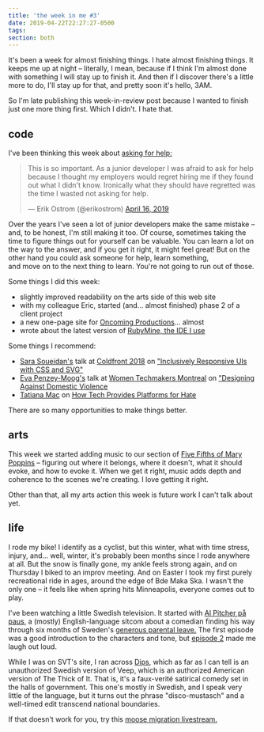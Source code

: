 ```yaml
---
title: 'the week in me #3'
date: 2019-04-22T22:27:27-0500
tags:
section: both
---
```


It's been a week for almost finishing things. I hate almost finishing
things. It keeps me up at night – literally, I mean, because if I think
I'm almost done with something I will stay up to finish it. And then if
I discover there's a little more to do, I'll stay up for that, and
pretty soon it's hello, 3AM.

So I'm late publishing this week-in-review post because I wanted
to finish just one more thing first. Which I didn't. I hate that.

## code

I've been thinking this week about [asking for help:][help]

<blockquote class="twitter-tweet" data-lang="en"><p lang="en" dir="ltr">This is so important. As a junior developer I was afraid to ask for help because I thought my employers would regret hiring me if they found out what I didn&#39;t know. Ironically what they should have regretted was the time I wasted not asking for help.</p>&mdash; Erik Ostrom (@erikostrom) <a href="https://twitter.com/erikostrom/status/1118299780315115520?ref_src=twsrc%5Etfw">April 16, 2019</a></blockquote>

Over the years I've seen a lot of junior developers make the same mistake –
and, to be honest, I'm still making it too. Of course, sometimes taking
the time to figure things out for yourself can be valuable. You can learn
a lot on the way to the answer, and if you get it right, it might feel
great! But on the other hand you could ask someone for help, learn something,  
and move on to the next thing to learn. You're not going to run out of those.

Some things I did this week:

- slightly improved readability on the arts side of this web site
- with my colleague Eric, started (and... almost finished) phase&nbsp;2 of a
  client project
- a new one-page site for [Oncoming Productions][oncoming]... almost
- wrote about the latest version of [RubyMine, the IDE I use][rubymine-post]

Some things I recommend:

- [Sara Soueidan's][soueidan] talk at
  [Coldfront 2018][coldfront-2018] on
  ["Inclusively Responsive UIs with CSS and SVG"][soueidan-talk]
- [Eva Penzey-Moog's][penzey-moog] talk at
  [Women Techmakers Montreal][wtm-montreal] on
  ["Designing Against Domestic Violence][penzey-moog-talk]
- [Tatiana Mac][mac] on
  [How Tech Provides Platforms for Hate][canary]

There are so many opportunities to make things better.

## arts

This week we started adding music to our section of
[Five Fifths of Mary Poppins][poppins] – figuring out where it belongs,
where it doesn't, what it should evoke, and how to evoke it. When we get
it right, music adds depth and coherence to the scenes we're creating.
I love getting it right.

Other than that, all my arts action this week is future work I can't
talk about yet.

## life

I rode my bike! I identify as a cyclist, but this winter, what with
time stress, injury, and... well, winter, it's probably been months
since I rode anywhere at all. But the snow is finally gone, my ankle
feels strong again, and on Thursday I biked to an improv meeting.
And on Easter I took my first purely recreational ride in ages,
around the edge of Bde Maka Ska. I wasn't the only one – it feels
like when spring hits Minneapolis, everyone comes out to play.

I've been watching a little Swedish television. It started with
[Al Pitcher på paus,][pitcher] a (mostly) English-language sitcom
about a comedian finding his way through six months of Sweden's
[generous parental leave.][parental-leave] The first episode was
a good introduction to the characters and tone, but [episode 2][pitcher-2]
made me laugh out loud.

While I was on SVT's site, I ran across [Dips,][dips] which as far as
I can tell is an unauthorized Swedish version of Veep, which is an
authorized American version of The Thick of It. That is, it's a
faux-verité satirical comedy set in the halls of government. This
one's mostly in Swedish, and I speak very little of the language,
but it turns out the phrase "disco-mustasch" and a well-timed edit
transcend national boundaries.

If that doesn't work for you, try this
[moose migration livestream.][moose]

[help]: https://twitter.com/erikostrom/status/1118299780315115520
[rubymine-post]: https://www.erikostrom.com/code/words/ruby-mine-2019-1
[soueidan]: https://www.sarasoueidan.com
[soueidan-talk]: https://youtu.be/TbOxPhcVzCc
[coldfront-2018]: https://2018.coldfront.co
[penzey-moog]: https://evapenzeymoog.com
[penzey-moog-talk]: https://youtu.be/P64RHUSRtSA
[wtm-montreal]: https://wtmmontreal.com
[mac]: https://tatianamac.com/
[canary]: https://alistapart.com/article/canary-in-a-coal-mine-how-tech-provides-platforms-for-hate/
[oncoming]: https://www.oncomingproductions.com/
[poppins]: https://www.minnesotafringe.org/event-calendar/five-fifths
[pitcher]: https://www.svt.se/al-pitcher-pa-paus/
[pitcher-2]: https://www.svtplay.se/video/21744986/al-pitcher-pa-paus/al-pitcher-pa-paus-sasong-1-avsnitt-2
[parental-leave]: https://sweden.se/society/10-things-that-make-sweden-family-friendly/
[dips]: https://www.svtplay.se/video/20495012/dips/dips-svensk-kinesiskt-pang-pang
[moose]: https://www.svtplay.se/video/21732978/den-stora-algvandringen/den-stora-algvandringen-slow-tv-sasong-1-22-apr-06-00-1?start=auto&tab=2019
